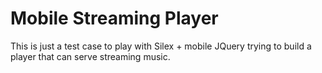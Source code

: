 Mobile Streaming Player
=======================

This is just a test case to play with Silex + mobile JQuery trying to build a player that 
can serve streaming music. 

